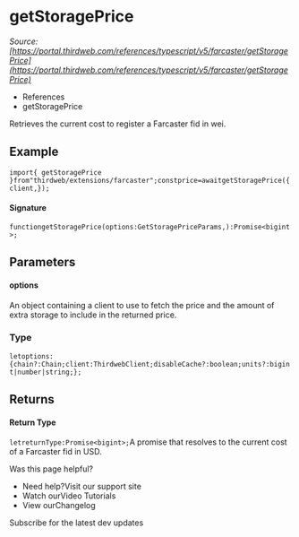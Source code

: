 # getStoragePrice

*Source: [https://portal.thirdweb.com/references/typescript/v5/farcaster/getStoragePrice](https://portal.thirdweb.com/references/typescript/v5/farcaster/getStoragePrice)*

* References
* getStoragePrice

Retrieves the current cost to register a Farcaster fid in wei.

## Example

`import{ getStoragePrice }from"thirdweb/extensions/farcaster";constprice=awaitgetStoragePrice({client,});`
#### Signature

`functiongetStoragePrice(options:GetStoragePriceParams,):Promise<bigint>;`
## Parameters

#### options

An object containing a client to use to fetch the price and the amount of extra storage to include in the returned price.

### Type

`letoptions:{chain?:Chain;client:ThirdwebClient;disableCache?:boolean;units?:bigint|number|string;};`
## Returns

#### Return Type

`letreturnType:Promise<bigint>;`A promise that resolves to the current cost of a Farcaster fid in USD.

Was this page helpful?

* Need help?Visit our support site
* Watch ourVideo Tutorials
* View ourChangelog

Subscribe for the latest dev updates


